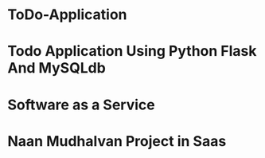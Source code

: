 # ToDo-Application
# Todo Application Using Python Flask And MySQLdb
# Software as a Service
# Naan Mudhalvan Project in Saas
